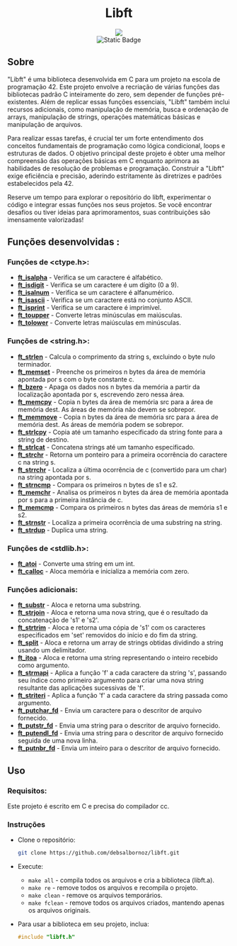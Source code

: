 <h1 align="center">Libft</h1>


<div align="center">
<img src="https://github.com/debsalbornoz/libft/assets/119970138/22b14898-85a2-431d-b58f-dd4aa7fb2a64">
</div> 
<div align="center">
<img alt="Static Badge" src="https://img.shields.io/badge/Status-Finished-green">
</div>
<h2>Sobre </h2>

"Libft" é uma biblioteca desenvolvida em C para um projeto na escola de programação 42. Este projeto envolve a recriação de várias funções das bibliotecas padrão C inteiramente do zero, sem depender de funções pré-existentes. Além de replicar essas funções essenciais, "Libft" também inclui recursos adicionais, como manipulação de memória, busca e ordenação de arrays, manipulação de strings, operações matemáticas básicas e manipulação de arquivos.

Para realizar essas tarefas, é crucial ter um forte entendimento dos conceitos fundamentais de programação como lógica condicional, loops e estruturas de dados. O objetivo principal deste projeto é obter uma melhor compreensão das operações básicas em C enquanto aprimora as habilidades de resolução de problemas e programação. Construir a "Libft" exige eficiência e precisão, aderindo estritamente às diretrizes e padrões estabelecidos pela 42.

Reserve um tempo para explorar o repositório do libft, experimentar o código e integrar essas funções nos seus projetos. Se você encontrar desafios ou tiver ideias para aprimoramentos, suas contribuições são imensamente valorizadas!

<h2>Funções desenvolvidas :</h2>

### Funções de &lt;ctype.h&gt;:

- **[ft_isalpha](https://github.com/debsalbornoz/libft/blob/main/libft/ft_isalpha.c)** - Verifica se um caractere é alfabético.
- **[ft_isdigit](https://github.com/debsalbornoz/libft/blob/main/libft/ft_isdigit.c)** - Verifica se um caractere é um dígito (0 a 9).
- **[ft_isalnum](https://github.com/debsalbornoz/libft/blob/main/libft/ft_isalnum.c)** - Verifica se um caractere é alfanumérico.
- **[ft_isascii](https://github.com/debsalbornoz/libft/blob/main/libft/ft_isascii.c)** - Verifica se um caractere está no conjunto ASCII.
- **[ft_isprint](https://github.com/debsalbornoz/libft/blob/main/libft/ft_isprint.c)** - Verifica se um caractere é imprimível.
- **[ft_toupper](https://github.com/debsalbornoz/libft/blob/main/libft/ft_toupper.c)** - Converte letras minúsculas em maiúsculas.
- **[ft_tolower](https://github.com/debsalbornoz/libft/blob/main/libft/ft_tolower.c)** - Converte letras maiúsculas em minúsculas.

### Funções de &lt;string.h&gt;:

- **[ft_strlen](https://github.com/debsalbornoz/libft/blob/main/libft/ft_strlen.c)** - Calcula o comprimento da string s, excluindo o byte nulo terminador.
- **[ft_memset](https://github.com/debsalbornoz/libft/blob/main/libft/ft_memset.c)** - Preenche os primeiros n bytes da área de memória apontada por s com o byte constante c.
- **[ft_bzero](https://github.com/debsalbornoz/libft/blob/main/libft/ft_bzero.c)** - Apaga os dados nos n bytes da memória a partir da localização apontada por s, escrevendo zero nessa área.
- **[ft_memcpy](https://github.com/debsalbornoz/libft/blob/main/libft/ft_memcpy.c)** - Copia n bytes da área de memória src para a área de memória dest. As áreas de memória não devem se sobrepor.
- **[ft_memmove](https://github.com/debsalbornoz/libft/blob/main/libft/ft_memmove.c)** - Copia n bytes da área de memória src para a área de memória dest. As áreas de memória podem se sobrepor.
- **[ft_strlcpy](https://github.com/debsalbornoz/libft/blob/main/libft/ft_strlcpy.c)** - Copia até um tamanho especificado da string fonte para a string de destino.
- **[ft_strlcat](https://github.com/debsalbornoz/libft/blob/main/libft/ft_strlcat.c)** - Concatena strings até um tamanho especificado.
- **[ft_strchr](https://github.com/debsalbornoz/libft/blob/main/libft/ft_strchr.c)** - Retorna um ponteiro para a primeira ocorrência do caractere c na string s.
- **[ft_strrchr](https://github.com/debsalbornoz/libft/blob/main/libft/ft_strrchr.c)** - Localiza a última ocorrência de c (convertido para um char) na string apontada por s.
- **[ft_strncmp](https://github.com/debsalbornoz/libft/blob/main/libft/ft_strncmp.c)** - Compara os primeiros n bytes de s1 e s2.
- **[ft_memchr](https://github.com/debsalbornoz/libft/blob/main/libft/ft_memchr.c)** - Analisa os primeiros n bytes da área de memória apontada por s para a primeira instância de c.
- **[ft_memcmp](https://github.com/debsalbornoz/libft/blob/main/libft/ft_memcmp.c)** - Compara os primeiros n bytes das áreas de memória s1 e s2.
- **[ft_strnstr](https://github.com/debsalbornoz/libft/blob/main/libft/ft_strnstr.c)** - Localiza a primeira ocorrência de uma substring na string.
- **[ft_strdup](https://github.com/debsalbornoz/libft/blob/main/libft/ft_strdup.c)** - Duplica uma string.

### Funções de &lt;stdlib.h&gt;:

- **[ft_atoi](https://github.com/debsalbornoz/libft/blob/main/libft/ft_atoi.c)** - Converte uma string em um int.
- **[ft_calloc](https://github.com/debsalbornoz/libft/blob/main/libft/ft_calloc.c)** - Aloca memória e inicializa a memória com zero.

### Funções adicionais:

- **[ft_substr](https://github.com/debsalbornoz/libft/blob/main/libft/ft_substr.c)** - Aloca e retorna uma substring.
- **[ft_strjoin](https://github.com/debsalbornoz/libft/blob/main/libft/ft_strjoin.c)** - Aloca e retorna uma nova string, que é o resultado da concatenação de 's1' e 's2'.
- **[ft_strtrim](https://github.com/debsalbornoz/libft/blob/main/libft/ft_strtrim.c)** - Aloca e retorna uma cópia de 's1' com os caracteres especificados em 'set' removidos do início e do fim da string.
- **[ft_split](https://github.com/debsalbornoz/libft/blob/main/libft/ft_split.c)** - Aloca e retorna um array de strings obtidas dividindo a string usando um delimitador.
- **[ft_itoa](https://github.com/debsalbornoz/libft/blob/main/libft/ft_itoa.c)** - Aloca e retorna uma string representando o inteiro recebido como argumento.
- **[ft_strmapi](https://github.com/debsalbornoz/libft/blob/main/libft/ft_strmapi.c)** - Aplica a função 'f' a cada caractere da string 's', passando seu índice como primeiro argumento para criar uma nova string resultante das aplicações sucessivas de 'f'.
- **[ft_striteri](https://github.com/debsalbornoz/libft/blob/main/libft/ft_striteri.c)** - Aplica a função 'f' a cada caractere da string passada como argumento.
- **[ft_putchar_fd](https://github.com/debsalbornoz/libft/blob/main/libft/ft_putchar_fd.c)** - Envia um caractere para o descritor de arquivo fornecido.
- **[ft_putstr_fd](https://github.com/debsalbornoz/libft/blob/main/libft/ft_putstr_fd.c)** - Envia uma string para o descritor de arquivo fornecido.
- **[ft_putendl_fd](https://github.com/debsalbornoz/libft/blob/main/libft/ft_putendl_fd.c)** - Envia uma string para o descritor de arquivo fornecido seguida de uma nova linha.
- **[ft_putnbr_fd](https://github.com/debsalbornoz/libft/blob/main/libft/ft_putnbr_fd.c)** - Envia um inteiro para o descritor de arquivo fornecido.

## Uso

### Requisitos:

Este projeto é escrito em C e precisa do compilador cc.

### Instruções

- Clone o repositório:

    ```bash
    git clone https://github.com/debsalbornoz/libft.git
    ```

- Execute:

    - `make all` - compila todos os arquivos e cria a biblioteca (libft.a).
    - `make re` - remove todos os arquivos e recompila o projeto.
    - `make clean` - remove os arquivos temporários.
    - `make fclean` - remove todos os arquivos criados, mantendo apenas os arquivos originais.

- Para usar a biblioteca em seu projeto, inclua:

    ```c
    #include "libft.h"
    ```
